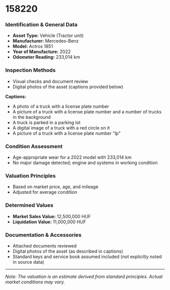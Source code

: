

# 158220  
### Identification & General Data  
- **Asset Type:** Vehicle (Tractor unit)  
- **Manufacturer:** Mercedes-Benz  
- **Model:** Actros 1851  
- **Year of Manufacture:** 2022  
- **Odometer Reading:** 233,014 km  

### Inspection Methods  
- Visual checks and document review  
- Digital photos of the asset (captions provided below)  

**Captions:**  
- A photo of a truck with a license plate number  
- A picture of a truck with a license plate number and a number of trucks in the background  
- A truck is parked in a parking lot  
- A digital image of a truck with a red circle on it  
- A picture of a truck with a license plate number "lp"  

### Condition Assessment  
- Age-appropriate wear for a 2022 model with 233,014 km  
- No major damage detected; engine and systems in working condition  

### Valuation Principles  
- Based on market price, age, and mileage  
- Adjusted for average condition  

### Determined Values  
- **Market Sales Value:** 12,500,000 HUF  
- **Liquidation Value:** 11,000,000 HUF  

### Documentation & Accessories  
- Attached documents reviewed  
- Digital photos of the asset (as described in captions)  
- Standard keys and service book assumed included (not explicitly noted in source data)  

---  
*Note: The valuation is an estimate derived from standard principles. Actual market conditions may vary.*